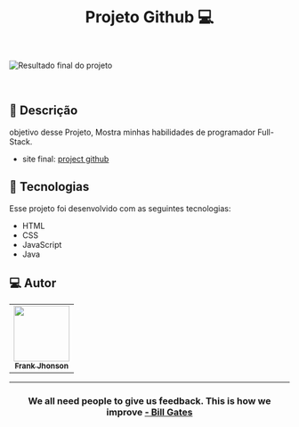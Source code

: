 <h1 align="center">
  Projeto Github 💻
</h1>

<br>

![Resultado final do projeto](https://frank-jhonsonn.web.app/assets/images/hit.png)

<br>

## 📝 Descrição 

objetivo desse Projeto, Mostra minhas habilidades de programador Full-Stack.

- site final: [project github](https://frank-jhonsonn.web.app/Project%20github/index.html)

## 🚀 Tecnologias

Esse projeto foi desenvolvido com as seguintes tecnologias:

- HTML
- CSS
- JavaScript
- Java 

 </p>
  
## 💻 Autor<br>  
<table>
  <tr>
    <td align="center">
      <a href="https://github.com/MallowDiscord">
        <img src="https://cdn.discordapp.com/attachments/995930920576090216/999374814143844492/gato-miu-miu2.png" width="100px;" /><br>
        <sub>
          <b>Frank Jhonson</b>
        </sub>
      </a>
    </td>
  </tr>
</table>

-----

  <h3 align="center"> We all need people to give us feedback. This is how we improve <a href="https://pt.wikipedia.org/wiki/Bill_Gates"> - Bill Gates</a></h3>
